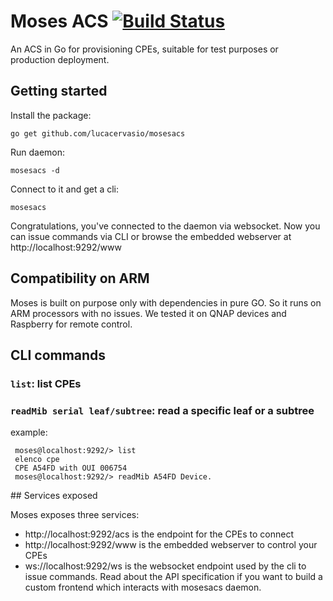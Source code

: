# Moses ACS [![Build Status](https://travis-ci.org/lucacervasio/mosesacs.svg?branch=master)](https://travis-ci.org/lucacervasio/mosesacs)

An ACS in Go for provisioning CPEs, suitable for test purposes or production deployment.

## Getting started

Install the package:

    go get github.com/lucacervasio/mosesacs

Run daemon:

    mosesacs -d

Connect to it and get a cli:

    mosesacs

Congratulations, you've connected to the daemon via websocket. Now you can issue commands via CLI or browse the embedded webserver at http://localhost:9292/www

## Compatibility on ARM

Moses is built on purpose only with dependencies in pure GO. So it runs on ARM processors with no issues. We tested it on QNAP devices and Raspberry for remote control.

## CLI commands

### `list`: list CPEs

### `readMib serial leaf/subtree`: read a specific leaf or a subtree

 example:

```
 moses@localhost:9292/> list
 elenco cpe
 CPE A54FD with OUI 006754
 moses@localhost:9292/> readMib A54FD Device.
```


## Services exposed

Moses exposes three services:

 - http://localhost:9292/acs is the endpoint for the CPEs to connect
 - http://localhost:9292/www is the embedded webserver to control your CPEs
 - ws://localhost:9292/ws is the websocket endpoint used by the cli to issue commands. Read about the API specification if you want to build a custom frontend which interacts with mosesacs daemon.



